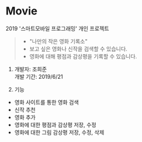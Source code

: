 # Movie
2019 '스마트모바일 프로그래밍' 개인 프로젝트
>- "나만의 작은 영화 기록소"
>- 보고 싶은 영화나 신작을 검색할 수 있습니다.
>- 영화에 대해 평점과 감상평을 기록할 수 있습니다.

1. 개발자: 조희준\
   개발 기간: 2019/6/21
   
2. 기능
- 영화 사이트를 통한 영화 검색
- 신작 추천
- 영화 추가
- 영화에 대한 평점과 감상평 저장, 수정
- 영화에 대한 그림 감상평 저장, 수정, 삭제
